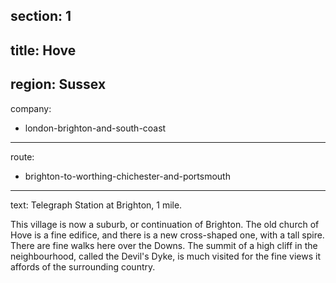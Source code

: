 section: 1
----
title: Hove
----
region: Sussex
----
company:
- london-brighton-and-south-coast
----
route:
- brighton-to-worthing-chichester-and-portsmouth
----
text: Telegraph Station at Brighton, 1 mile.

This village is now a suburb, or continuation of Brighton. The old church of Hove is a fine edifice, and there is a new cross-shaped one, with a tall spire. There are fine walks here over the Downs. The summit of a high cliff in the neighbourhood, called the Devil's Dyke, is much visited for the fine views it affords of the surrounding country.
